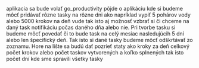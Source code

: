 aplikacia sa bude volať go_productivity pôjde o aplikáciu kde si budeme môcť  pridávať rôzne tasky na rôzne dni ako napríklad vypiť 5 pohárov vody alebo 5000 krokov na deň vude tak isto aj možnosť vzbrať si či chceme na daný task notifikáciu počas daného dňa alebo nie.
Pri tvorbe tasku si budeme môcť povedať či to bude task na celý mesiac nasledujúcih 5 dní alebo len špecifický deň.
Tak isto si dané tasky budeme môcť odškrtávať zo zoznamu.
Hore na lište sa budú dať pozrieť staty ako kroky za deň celkový počet krokov alebo počet taskov vytvorených a koľko splnených tak isto počet dní kde sme spravili všetky tasky

